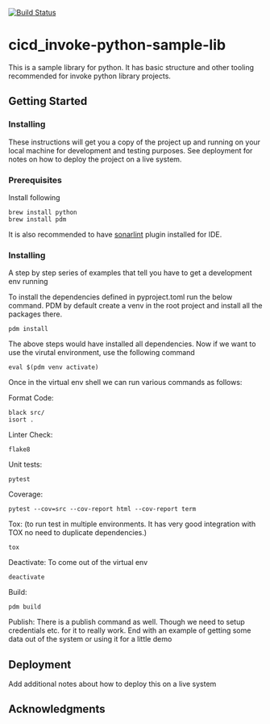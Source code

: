 [![Build Status](https://build.sfdcbt.net/bt/buildStatus/icon?job=CICD%2FCICD_invoke-python-sample-lib%2Fmaster)](https://build.sfdcbt.net/bt/job/CICD/job/CICD_invoke-python-sample-lib/job/master/)

# cicd_invoke-python-sample-lib

This is a sample library for python. It has basic structure and other tooling recommended for invoke python library projects. 

## Getting Started





### Installing

These instructions will get you a copy of the project up and running on your local machine for development and testing purposes. See deployment for notes on how to deploy the project on a live system.

### Prerequisites

Install following

```code
brew install python
brew install pdm
```

It is also recommended to have [sonarlint](https://marketplace.visualstudio.com/items?itemName=SonarSource.sonarlint-vscode#:~:text=SonarLint%20for%20Visual%20Studio%20Code,as%20you%20create%20your%20code.) plugin installed for IDE. 

### Installing

A step by step series of examples that tell you have to get a development env running

To install the dependencies defined in pyproject.toml run the below command. PDM by default create a venv in the root project and install all the packages there. 


```text
pdm install
```

The above steps would have installed all dependencies. Now if we want to use the virutal environment, use the following command

```text
eval $(pdm venv activate)
```

Once in the virtual env shell we can run various commands as follows: 

Format Code: 
```
black src/
isort . 
```

Linter Check: 
```
flake8
```

Unit tests: 
```
pytest
```

Coverage: 
```
pytest --cov=src --cov-report html --cov-report term
```

Tox: (to run test in multiple environments. It has very good integration with TOX no need to duplicate dependencies.) 
```
tox 
```
Deactivate: To come out of the virtual env
```
deactivate
```

Build: 
```
pdm build
```

Publish: 
There is a publish command as well. Though we need to setup credentials etc. for it to really work. 
End with an example of getting some data out of the system or using it for a little demo


## Deployment

Add additional notes about how to deploy this on a live system

## Acknowledgments

